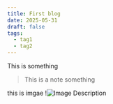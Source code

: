 ```yaml
---
title: First blog
date: 2025-05-31
draft: false
tags:
  - tag1
  - tag2
---
```



This is something 
> This is a note something

this is imgae
!![Image Description](/images/Pasted%20image%2020250531233850.webp)
